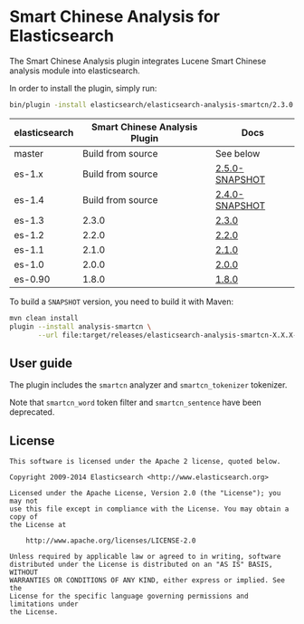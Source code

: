 Smart Chinese Analysis for Elasticsearch
==================================

The Smart Chinese Analysis plugin integrates Lucene Smart Chinese analysis module into elasticsearch.

In order to install the plugin, simply run: 

```sh
bin/plugin -install elasticsearch/elasticsearch-analysis-smartcn/2.3.0
```


| elasticsearch |  Smart Chinese Analysis Plugin  |   Docs     |  
|---------------|-----------------------|------------|
| master        |  Build from source    | See below  |
| es-1.x        |  Build from source    | [2.5.0-SNAPSHOT](https://github.com/elasticsearch/elasticsearch-analysis-smartcn/tree/es-1.x/#version-250-snapshot-for-elasticsearch-1x)  |
| es-1.4        |  Build from source    | [2.4.0-SNAPSHOT](https://github.com/elasticsearch/elasticsearch-analysis-smartcn/tree/es-1.4/#version-240-snapshot-for-elasticsearch-1x)  |
| es-1.3        |  2.3.0                | [2.3.0](https://github.com/elasticsearch/elasticsearch-analysis-smartcn/tree/v2.3.0/#smart-chinese-analysis-for-elasticsearch)  |
| es-1.2        |  2.2.0                | [2.2.0](https://github.com/elasticsearch/elasticsearch-analysis-smartcn/tree/v2.2.0/#smart-chinese-analysis-for-elasticsearch)  |
| es-1.1        |  2.1.0                | [2.1.0](https://github.com/elasticsearch/elasticsearch-analysis-smartcn/tree/v2.1.0/#smart-chinese-analysis-for-elasticsearch)  |
| es-1.0        |  2.0.0                | [2.0.0](https://github.com/elasticsearch/elasticsearch-analysis-smartcn/tree/v2.0.0/#smart-chinese-analysis-for-elasticsearch)  |
| es-0.90       |  1.8.0                | [1.8.0](https://github.com/elasticsearch/elasticsearch-analysis-smartcn/tree/v1.8.0/#smart-chinese-analysis-for-elasticsearch)  |

To build a `SNAPSHOT` version, you need to build it with Maven:

```bash
mvn clean install
plugin --install analysis-smartcn \
       --url file:target/releases/elasticsearch-analysis-smartcn-X.X.X-SNAPSHOT.zip
```

## User guide

The plugin includes the `smartcn` analyzer and `smartcn_tokenizer` tokenizer.

 Note that `smartcn_word` token filter and `smartcn_sentence` have been deprecated.

License
-------

    This software is licensed under the Apache 2 license, quoted below.

    Copyright 2009-2014 Elasticsearch <http://www.elasticsearch.org>

    Licensed under the Apache License, Version 2.0 (the "License"); you may not
    use this file except in compliance with the License. You may obtain a copy of
    the License at

        http://www.apache.org/licenses/LICENSE-2.0

    Unless required by applicable law or agreed to in writing, software
    distributed under the License is distributed on an "AS IS" BASIS, WITHOUT
    WARRANTIES OR CONDITIONS OF ANY KIND, either express or implied. See the
    License for the specific language governing permissions and limitations under
    the License.

